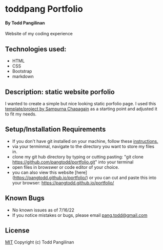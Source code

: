 # toddpang Portfolio

#### By Todd Pangilinan

Website of my coding experience

## Technologies used:

* HTML
* CSS
* Bootstrap
* markdown

## Description: static website porfolio

I wanted to create a simple but nice looking static porfolio page. I used this [template/project by Sampurna Chapagain](https://www.freecodecamp.org/news/how-to-create-a-portfolio-website-using-html-css-javascript-and-bootstrap/) as a starting point and adjusted it to fit my needs.

## Setup/Installation Requirements

* If you don't have git installed on your machine, follow these [instructions.](https://www.learnhowtoprogram.com/introduction-to-programming/getting-started-with-intro-to-programming/git-and-github)
* via your terminmal, navigate to the directory you want to store my files in.
* clone my git hub directory by typing or cutting pasting: "git clone https://github.com/pangtodd/portfolio.git" into your terminal
* open files in browswer or code editor of your choice.
* you can also view this website [here] (https://pangtodd.github.io/portfolio/) or you can cut and paste this into your browser: https://pangtodd.github.io/portfolio/

## Known Bugs

* No known issues as of 7/16/22
* If you notice mistakes or bugs, please email pang.todd@gmail.com

## License

[MIT](https://opensource.org/licenses/MIT)
Copyright (c) Todd Pangilinan 